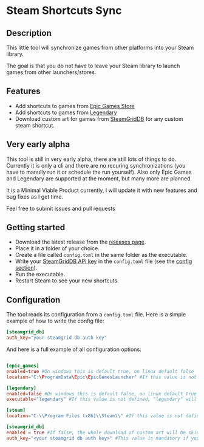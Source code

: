 # Steam Shortcuts Sync

## Description

This little tool will synchronize games from other platforms into your Steam library.

The goal is that you do not have to leave your Steam library to launch games from other launchers/stores.

## Features

* Add shortcuts to games from [Epic Games Store](https://www.epicgames.com/) 
* Add shortcuts to games from [Legendary](https://github.com/derrod/legendary) 
* Download custom art for games from [SteamGridDB](https://www.steamgriddb.com/) for any custom steam shortcut.

## Very early alpha

This tool is still in very early alpha, there are still lots of things to do.
Currently it is only a cli and there are no recuring synchronizations (you have to manully run it or schedule the run yourself).
Also only Epic Games and Legendary are supported at the moment, but many more are planned.

It is a Minimal Viable Product currently, I will update it with new features and bug fixes as I get time.

Feel free to submit issues and pull requests

## Getting started

* Download the latest release from the [releases page](https://github.com/PhilipK/steam_shortcuts_sync/releases).
* Place it in a folder of your choice.
* Create a file called `config.toml` in the same folder as the executable.
* Write your [SteamGridDB API key](https://www.steamgriddb.com/profile/preferences/api) in the `config.toml` file (see the [config section](#configuration)).
* Run the executable.
* Restart Steam to see your new shortcuts.

## Configuration
The tool reads its configuration from a `config.toml` file.
Here is a simple example of how to write the config file:
```toml
[steamgrid_db]
auth_key="your steamgrid db auth key"
```

And here is a full example of all configuration options:
```toml

[epic_games]
enabled=true #On windows this is default true, on linux default false
location="C:\ProgramData\Epic\EpicGamesLauncher" #If this value is not defined, the tool will try to find it automatically (only windows). If it can't find it, it will fail and tell you.

[legendary]
enabled=false #On windows this is default false, on linux default true
executable="legendary" #If this value is not defined, "legendary" will be used, it is assumed to be on the path.

[steam]
location="C:\\Program Files (x86)\\Steam\\" #If this value is not defined, the tool will try to find it automatically. If it can't find it, it will fail and tell you.

[steamgrid_db]
enabled = true #If false, the whole download of custom art will be skipped.
auth_key="<your steamgrid db auth key>" #This value is mandatory if you have steamgrid_db enabled.
```